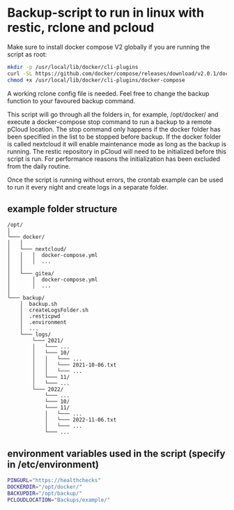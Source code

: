# Backup-script to run in linux with restic, rclone and pcloud

Make sure to install docker compose V2 globally if you are running the script as root:

```bash
mkdir -p /usr/local/lib/docker/cli-plugins
curl -SL https://github.com/docker/compose/releases/download/v2.0.1/docker-compose-linux-x86_64 -o /usr/local/lib/docker/cli-plugins/docker-compose
chmod +x /usr/local/lib/docker/cli-plugins/docker-compose
```

A working rclone config file is needed. Feel free to change the backup function to your favoured backup command.

This script will go through all the folders in, for example, /opt/docker/ and execute a docker-compose stop command to run a backup to a remote pCloud location. The stop command only happens if the docker folder has been specified in the list to be stopped before backup. If the docker folder is called nextcloud it will enable maintenance mode as long as the backup is running. The restic repository in pCloud will need to be initialized before this script is run. For performance reasons the initialization has been excluded from the daily routine.

Once the script is running without errors, the crontab example can be used to run it every night and create logs in a separate folder.

## example folder structure

```
/opt/
│
└─── docker/
│   │
│   └─── nextcloud/
│   │   │  docker-compose.yml
│   │   │  ...
│   │
│   └─── gitea/
│       │  docker-compose.yml
│       │  ...
│   
└─── backup/
    │  backup.sh
    │  createLogsFolder.sh
    │  .resticpwd
    │  .environment
    │  ...
    └─── logs/
        └─── 2021/
        │   └─── ...
        │   └─── 10/
        │   │   └─── ...
        │   │   └─── 2021-10-06.txt
        │   │   └─── ...
        │   └─── 11/
        │   └─── ...
        └─── 2022/
            └─── ...
            └─── 10/
            └─── 11/
            │   └─── ...
            │   └─── 2022-11-06.txt
            │   └─── ...
            └─── ...
```

## environment variables used in the script (specify in /etc/environment)

```bash
PINGURL="https://healthchecks"
DOCKERDIR="/opt/docker/"
BACKUPDIR="/opt/backup/"
PCLOUDLOCATION="Backups/example/"
```